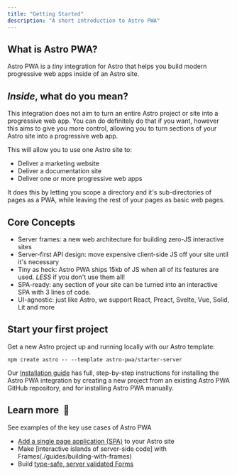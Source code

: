 ```yaml
---
title: "Getting Started"
description: "A short introduction to Astro PWA"
---
```


## What is Astro PWA?

Astro PWA is a _tiny_ integration for Astro that helps you build modern progressive web apps inside of an Astro site.

## _Inside_, what do you mean?

This integration does not aim to turn an entire Astro project or site into a progressive web app. You can do definitely do that if you want, however this aims to give you more control, allowing you to turn sections of your Astro site into a progressive web app.

This will allow you to use one Astro site to:

- Deliver a marketing website
- Deliver a documentation site
- Deliver one or more progressive web apps

It does this by letting you scope a directory and it's sub-directories of pages as a PWA, while leaving the rest of your pages as basic web pages.

## Core Concepts

- Server frames: a new web architecture for building zero-JS interactive sites
- Server-first API design: move expensive client-side JS off your site until it's necessary
- Tiny as heck: Astro PWA ships 15kb of JS when all of its features are used. _LESS_ if you don't use them all!
- SPA-ready: any section of your site can be turned into an interactive SPA with 3 lines of code.
- UI-agnostic: just like Astro, we support React, Preact, Svelte, Vue, Solid, Lit and more

## Start your first project

Get a new Astro project up and running locally with our Astro template:

```
npm create astro -- --template astro-pwa/starter-server
```

Our [Installation guide](/en/installation) has full, step-by-step instructions for installing the Astro PWA integration by creating a new project from an existing Astro PWA GitHub repository, and for installing Astro PWA manually.

## Learn more  🚀

See examples of the key use cases of Astro PWA

- [Add a single page application (SPA)](./guides/building-a-spa) to your Astro site
- Make [interactive islands of server-side code] with Frames(./guides/building-with-frames)
- Build [type-safe, server validated Forms](./guides/using-forms)